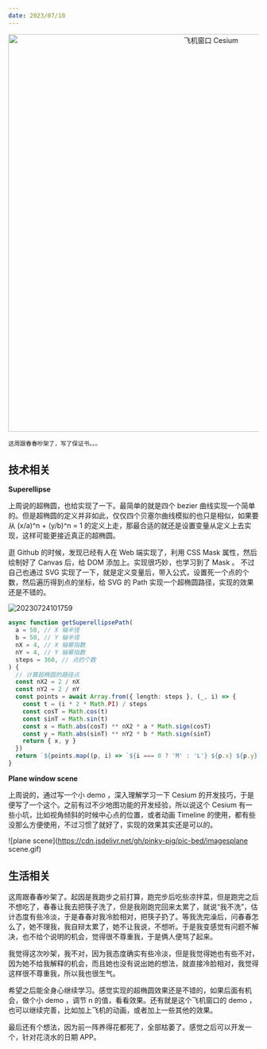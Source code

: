 ```yaml
---
date: 2023/07/10
---
```


<p align="center">
  <img alt="飞机窗口 Cesium" src="https://cdn.jsdelivr.net/gh/pinky-pig/pic-bed/images20230724095828.png" width=800 />  
</p>

<small>这周跟春春吵架了，写了保证书。。。</small>  

## 技术相关

**Superellipse**

上周说的超椭圆，也给实现了一下。最简单的就是四个 bezier 曲线实现一个简单的。但是超椭圆的定义并非如此，仅仅四个贝塞尔曲线模拟的也只是相似，如果要从 (x/a)^n + (y/b)^n = 1 的定义上走，那最合适的就还是设置变量从定义上去实现，这样可能更接近真正的超椭圆。

逛 Github 的时候，发现已经有人在 Web 端实现了，利用 CSS Mask 属性，然后绘制好了 Canvas 后，给 DOM 添加上。实现很巧妙，也学习到了 Mask 。
不过自己也通过 SVG 实现了一下，就是定义变量后，带入公式，设置死一个点的个数，然后遍历得到点的坐标，给 SVG 的 Path 实现一个超椭圆路径，实现的效果还是不错的。

![20230724101759](https://cdn.jsdelivr.net/gh/pinky-pig/pic-bed/images20230724101759.png)

```ts
async function getSuperellipsePath(
  a = 50, // X 轴半径
  b = 50, // Y 轴半径
  nX = 4, // X 轴幂指数
  nY = 4, // Y 轴幂指数
  steps = 360, // 点的个数
) {
  // 计算超椭圆的路径点
  const nX2 = 2 / nX
  const nY2 = 2 / nY
  const points = await Array.from({ length: steps }, (_, i) => {
    const t = (i * 2 * Math.PI) / steps
    const cosT = Math.cos(t)
    const sinT = Math.sin(t)
    const x = Math.abs(cosT) ** nX2 * a * Math.sign(cosT)
    const y = Math.abs(sinT) ** nY2 * b * Math.sign(sinT)
    return { x, y }
  })
  return `${points.map((p, i) => `${i === 0 ? 'M' : 'L'} ${p.x} ${p.y}`).join(' ')} Z`
}
```

**Plane window scene**

上周说的，通过写一个小 demo ，深入理解学习一下 Cesium 的开发技巧，于是便写了一个这个。之前有过不少地图功能的开发经验，所以说这个 Cesium 有一些小坑，比如视角倾斜的时候中心点的位置，或者动画 Timeline 的使用，都有些没那么方便使用，不过习惯了就好了，实现的效果其实还是可以的。

![plane scene](https://cdn.jsdelivr.net/gh/pinky-pig/pic-bed/imagesplane scene.gif)

## 生活相关

这周跟春春吵架了。起因是我跑步之前打算，跑完步后吃些凉拌菜，但是跑完之后不想吃了，春春让我去把筷子洗了，但是我刚跑完回来太累了，就说“我不洗”，估计态度有些冷淡，于是春春对我冷脸相对，把筷子扔了。等我洗完澡后，问春春怎么了，她不理我，我自辩太累了，她不让我说，不想听。于是我变感觉有问题不解决，也不给个说明的机会，觉得很不尊重我，于是俩人便骂了起来。

我觉得这次吵架，我不对，因为我态度确实有些冷淡，但是我觉得她也有些不对，因为她不给我解释的机会，而且她也没有说出她的想法，就直接冷脸相对，我觉得这样很不尊重我，所以我也很生气。

希望之后能全身心继续学习。感觉实现的超椭圆效果还是不错的，如果后面有机会，做个小 demo ，调节 n 的值，看看效果。还有就是这个飞机窗口的 demo ，也可以继续完善，比如加上飞机的动画，或者加上一些其他的效果。

最后还有个想法，因为前一阵养得花都死了，全部枯萎了。感觉之后可以开发一个，针对花浇水的日期 APP。
